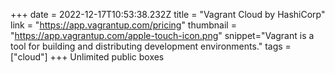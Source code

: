 +++
date = 2022-12-17T10:53:38.232Z
title = "Vagrant Cloud by HashiCorp"
link = "https://app.vagrantup.com/pricing"
thumbnail = "https://app.vagrantup.com/apple-touch-icon.png"
snippet="Vagrant is a tool for building and distributing development environments."
tags = ["cloud"]
+++
Unlimited public boxes
